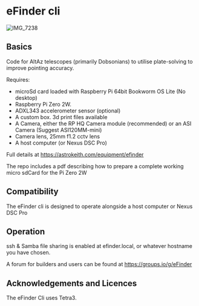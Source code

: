 # eFinder cli

![IMG_7238](https://github.com/user-attachments/assets/6b5f1d37-ee78-47f8-93d4-b56a7282c85d)

## Basics

Code for AltAz telescopes (primarily Dobsonians) to utilise plate-solving to improve pointing accuracy.

Requires:

- microSd card loaded with Raspberry Pi 64bit Bookworm OS Lite (No desktop)
- Raspberry Pi Zero 2W.
- ADXL343 accelerometer sensor (optional)
- A custom box. 3d print files available
- A Camera, either the RP HQ Camera module (recommended) or an ASI Camera (Suggest ASI120MM-mini)
- Camera lens, 25mm f1.2 cctv lens
- A host computer (or Nexus DSC Pro)

Full details at [
](https://astrokeith.com/equipment/efinder)https://astrokeith.com/equipment/efinder

The repo includes a pdf describing how to prepare a complete working micro sdCard for the Pi Zero 2W

## Compatibility

The eFinder cli is designed to operate alongside a host computer or Nexus DSC Pro


## Operation

ssh & Samba file sharing is enabled at efinder.local, or whatever hostname you have chosen.

A forum for builders and users can be found at https://groups.io/g/eFinder

## Acknowledgements and Licences

The eFinder Cli uses Tetra3.

